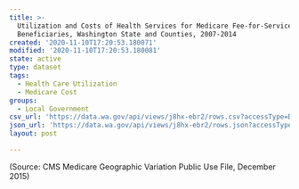 ```yaml
---
title: >-
  Utilization and Costs of Health Services for Medicare Fee-for-Service
  Beneficiaries, Washington State and Counties, 2007-2014
created: '2020-11-10T17:20:53.180071'
modified: '2020-11-10T17:20:53.180081'
state: active
type: dataset
tags:
  - Health Care Utilization
  - Medicare Cost
groups:
  - Local Government
csv_url: 'https://data.wa.gov/api/views/j8hx-ebr2/rows.csv?accessType=DOWNLOAD'
json_url: 'https://data.wa.gov/api/views/j8hx-ebr2/rows.json?accessType=DOWNLOAD'
layout: post

---
```

(Source: CMS Medicare Geographic Variation Public Use File, December 2015)
